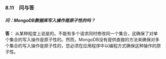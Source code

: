 ### 8.11　问与答

##### 问：MongoDB数据库写入操作是原子性的吗？

**答：** 从某种程度上说是的。不能有多个请求同时修改同一个集合，这确保了对单个集合的写入操作是原子性的。然而，MongoDB没有提供直接的方法来确保对多个集合的写入操作是原子性的，您必须在应用程序中以编程方式确保这种操作的原子性。

